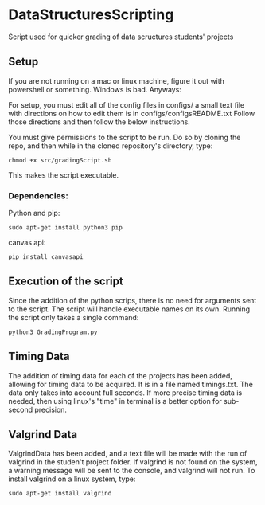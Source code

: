 # DataStructuresScripting
Script used for quicker grading of data scructures students' projects

## Setup
If you are not running on a mac or linux machine, figure it out with powershell or something. Windows is bad. Anyways:

For setup, you must edit all of the config files in configs/
a small text file with directions on how to edit them is in configs/configsREADME.txt
Follow those directions and then follow the below instructions.

You must give permissions to the script to be run. Do so by cloning the repo, and then while in the cloned repository's directory, type:
```
chmod +x src/gradingScript.sh
```
This makes the script executable.

### Dependencies:
Python and pip:
```
sudo apt-get install python3 pip
```
canvas api:
```
pip install canvasapi
```

## Execution of the script
Since the addition of the python scrips, there is no need for arguments sent to the script. The script will handle executable names on its own. Running the script only takes a single command:
```
python3 GradingProgram.py
```
## Timing Data
The addition of timing data for each of the projects has been added, allowing for timing data to be acquired. It is in a file named timings.txt. The data only takes into account full seconds. If more precise timing data is needed, then using linux's "time" in terminal is a better option for sub-second precision.

## Valgrind Data
ValgrindData has been added, and a text file will be made with the run of valgrind in the studen't project folder. If valgrind is not found on the system, a warning message will be sent to the console, and valgrind will not run. To install valgrind on a linux system, type:
```
sudo apt-get install valgrind
```
